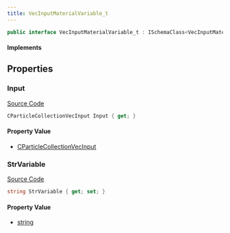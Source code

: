 ```yaml
---
title: VecInputMaterialVariable_t
---
```


```csharp
public interface VecInputMaterialVariable_t : ISchemaClass<VecInputMaterialVariable_t>, ISchemaField, ISchemaClass, INativeHandle
```

#### Implements

## Properties

### Input

[Source Code](https://github.com/swiftly-solution/swiftlys2/blob/main/managed/src/SwiftlyS2.Generated/Schemas/Interfaces/VecInputMaterialVariable_t.cs#L19)

```csharp
CParticleCollectionVecInput Input { get; }
```

#### Property Value

- [CParticleCollectionVecInput](/docs/api/shared/schemadefinitions/cparticlecollectionvecinput)

### StrVariable

[Source Code](https://github.com/swiftly-solution/swiftlys2/blob/main/managed/src/SwiftlyS2.Generated/Schemas/Interfaces/VecInputMaterialVariable_t.cs#L17)

```csharp
string StrVariable { get; set; }
```

#### Property Value

- [string](https://learn.microsoft.com/dotnet/api/system.string)

